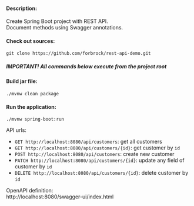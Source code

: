 #### Description:

Create Spring Boot project with REST API.<br/>
Document methods using Swagger annotations.

#### Check out sources:
`git clone https://github.com/forbrock/rest-api-demo.git`

##### ***IMPORTANT! All commands below execute from the project root***

#### Build jar file:
`./mvnw clean package`

#### Run the application:
`./mvnw spring-boot:run`

API urls:

- `GET http://localhost:8080/api/customers`: get all customers
- `GET http://localhost:8080/api/customers/{id}`: get customer by `id`
- `POST http://localhost:8080/api/customers`: create new customer
- `PATCH http://localhost:8080/api/customers/{id}`: update any field of customer by `id`
- `DELETE http://localhost:8080/api/customers/{id}`: delete customer by `id`

OpenAPI definition:<br/>
http://localhost:8080/swagger-ui/index.html